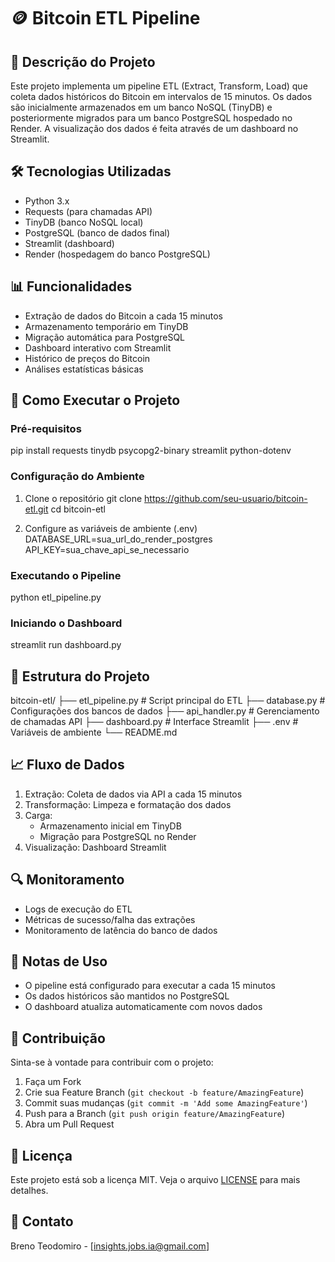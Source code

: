 # 🪙 Bitcoin ETL Pipeline

## 📝 Descrição do Projeto
Este projeto implementa um pipeline ETL (Extract, Transform, Load) que coleta dados históricos do Bitcoin em intervalos de 15 minutos. Os dados são inicialmente armazenados em um banco NoSQL (TinyDB) e posteriormente migrados para um banco PostgreSQL hospedado no Render. A visualização dos dados é feita através de um dashboard no Streamlit.

## 🛠️ Tecnologias Utilizadas
- Python 3.x
- Requests (para chamadas API)
- TinyDB (banco NoSQL local)
- PostgreSQL (banco de dados final)
- Streamlit (dashboard)
- Render (hospedagem do banco PostgreSQL)

## 📊 Funcionalidades
- Extração de dados do Bitcoin a cada 15 minutos
- Armazenamento temporário em TinyDB
- Migração automática para PostgreSQL
- Dashboard interativo com Streamlit
- Histórico de preços do Bitcoin
- Análises estatísticas básicas

## 🚀 Como Executar o Projeto

### Pré-requisitos
pip install requests tinydb psycopg2-binary streamlit python-dotenv

### Configuração do Ambiente
1. Clone o repositório
git clone https://github.com/seu-usuario/bitcoin-etl.git
cd bitcoin-etl

2. Configure as variáveis de ambiente (.env)
DATABASE_URL=sua_url_do_render_postgres
API_KEY=sua_chave_api_se_necessario

### Executando o Pipeline
python etl_pipeline.py

### Iniciando o Dashboard
streamlit run dashboard.py

## 📁 Estrutura do Projeto
bitcoin-etl/
├── etl_pipeline.py # Script principal do ETL
├── database.py # Configurações dos bancos de dados
├── api_handler.py # Gerenciamento de chamadas API
├── dashboard.py # Interface Streamlit
├── .env # Variáveis de ambiente
└── README.md

## 📈 Fluxo de Dados
1. Extração: Coleta de dados via API a cada 15 minutos
2. Transformação: Limpeza e formatação dos dados
3. Carga: 
   - Armazenamento inicial em TinyDB
   - Migração para PostgreSQL no Render
4. Visualização: Dashboard Streamlit

## 🔍 Monitoramento
- Logs de execução do ETL
- Métricas de sucesso/falha das extrações
- Monitoramento de latência do banco de dados

## 📝 Notas de Uso
- O pipeline está configurado para executar a cada 15 minutos
- Os dados históricos são mantidos no PostgreSQL
- O dashboard atualiza automaticamente com novos dados

## 👥 Contribuição
Sinta-se à vontade para contribuir com o projeto:
1. Faça um Fork
2. Crie sua Feature Branch (`git checkout -b feature/AmazingFeature`)
3. Commit suas mudanças (`git commit -m 'Add some AmazingFeature'`)
4. Push para a Branch (`git push origin feature/AmazingFeature`)
5. Abra um Pull Request

## 📄 Licença
Este projeto está sob a licença MIT. Veja o arquivo [LICENSE](LICENSE) para mais detalhes.

## 📧 Contato
Breno Teodomiro - [insights.jobs.ia@gmail.com]